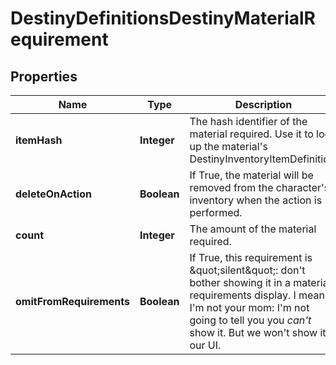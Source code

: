 
# DestinyDefinitionsDestinyMaterialRequirement

## Properties
Name | Type | Description | Notes
------------ | ------------- | ------------- | -------------
**itemHash** | **Integer** | The hash identifier of the material required. Use it to look up the material&#39;s DestinyInventoryItemDefinition. |  [optional]
**deleteOnAction** | **Boolean** | If True, the material will be removed from the character&#39;s inventory when the action is performed. |  [optional]
**count** | **Integer** | The amount of the material required. |  [optional]
**omitFromRequirements** | **Boolean** | If True, this requirement is \&quot;silent\&quot;: don&#39;t bother showing it in a material requirements display. I mean, I&#39;m not your mom: I&#39;m not going to tell you you *can&#39;t* show it. But we won&#39;t show it in our UI. |  [optional]



